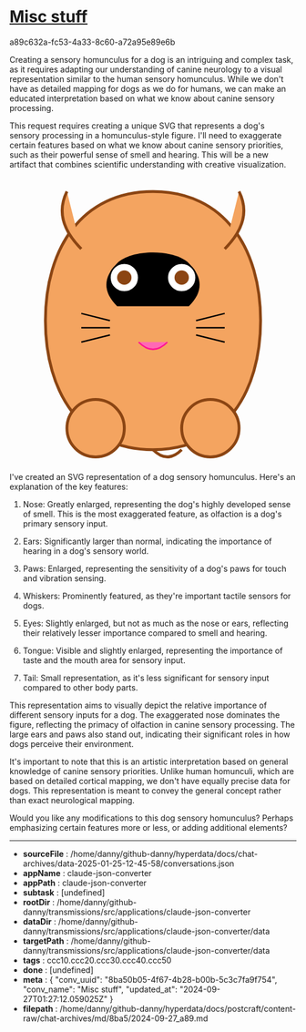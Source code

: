 # [Misc stuff](https://claude.ai/chat/8ba50b05-4f67-4b28-b00b-5c3c7fa9f754)

a89c632a-fc53-4a33-8c60-a72a95e89e6b

 Creating a sensory homunculus for a dog is an intriguing and complex task, as it requires adapting our understanding of canine neurology to a visual representation similar to the human sensory homunculus. While we don't have as detailed mapping for dogs as we do for humans, we can make an educated interpretation based on what we know about canine sensory processing.

<antThinking>This request requires creating a unique SVG that represents a dog's sensory processing in a homunculus-style figure. I'll need to exaggerate certain features based on what we know about canine sensory priorities, such as their powerful sense of smell and hearing. This will be a new artifact that combines scientific understanding with creative visualization.</antThinking>

<antArtifact identifier="dog-sensory-homunculus" type="image/svg+xml" title="Dog Sensory Homunculus">
<svg xmlns="http://www.w3.org/2000/svg" viewBox="0 0 400 400">
  <!-- Body outline -->
  <path d="M200 380 C 100 380 50 300 50 200 C 50 100 100 20 200 20 C 300 20 350 100 350 200 C 350 300 300 380 200 380" fill="#F4A460" stroke="#8B4513" stroke-width="4"/>
  
  <!-- Greatly enlarged nose -->
  <path d="M150 180 C 130 160 130 140 150 120 C 170 100 230 100 250 120 C 270 140 270 160 250 180 Z" fill="#000000"/>
  
  <!-- Large ears -->
  <path d="M100 100 Q 60 60 80 20" fill="#F4A460" stroke="#8B4513" stroke-width="4"/>
  <path d="M300 100 Q 340 60 320 20" fill="#F4A460" stroke="#8B4513" stroke-width="4"/>
  
  <!-- Enlarged paws -->
  <circle cx="120" cy="350" r="40" fill="#F4A460" stroke="#8B4513" stroke-width="4"/>
  <circle cx="280" cy="350" r="40" fill="#F4A460" stroke="#8B4513" stroke-width="4"/>
  
  <!-- Eyes -->
  <circle cx="160" cy="140" r="20" fill="#FFFFFF" stroke="#000000" stroke-width="2"/>
  <circle cx="240" cy="140" r="20" fill="#FFFFFF" stroke="#000000" stroke-width="2"/>
  <circle cx="160" cy="140" r="10" fill="#8B4513"/>
  <circle cx="240" cy="140" r="10" fill="#8B4513"/>
  
  <!-- Whiskers -->
  <line x1="140" y1="200" x2="100" y2="190" stroke="#000000" stroke-width="2"/>
  <line x1="140" y1="210" x2="100" y2="210" stroke="#000000" stroke-width="2"/>
  <line x1="140" y1="220" x2="100" y2="230" stroke="#000000" stroke-width="2"/>
  <line x1="260" y1="200" x2="300" y2="190" stroke="#000000" stroke-width="2"/>
  <line x1="260" y1="210" x2="300" y2="210" stroke="#000000" stroke-width="2"/>
  <line x1="260" y1="220" x2="300" y2="230" stroke="#000000" stroke-width="2"/>
  
  <!-- Tongue -->
  <path d="M180 230 Q 200 250 220 230" fill="#FF69B4" stroke="#FF1493" stroke-width="2"/>
  
  <!-- Tail (small representation) -->
  <path d="M200 380 Q 220 400 240 380" fill="none" stroke="#8B4513" stroke-width="4"/>
</svg>
</antArtifact>

I've created an SVG representation of a dog sensory homunculus. Here's an explanation of the key features:

1. Nose: Greatly enlarged, representing the dog's highly developed sense of smell. This is the most exaggerated feature, as olfaction is a dog's primary sensory input.

2. Ears: Significantly larger than normal, indicating the importance of hearing in a dog's sensory world.

3. Paws: Enlarged, representing the sensitivity of a dog's paws for touch and vibration sensing.

4. Whiskers: Prominently featured, as they're important tactile sensors for dogs.

5. Eyes: Slightly enlarged, but not as much as the nose or ears, reflecting their relatively lesser importance compared to smell and hearing.

6. Tongue: Visible and slightly enlarged, representing the importance of taste and the mouth area for sensory input.

7. Tail: Small representation, as it's less significant for sensory input compared to other body parts.

This representation aims to visually depict the relative importance of different sensory inputs for a dog. The exaggerated nose dominates the figure, reflecting the primacy of olfaction in canine sensory processing. The large ears and paws also stand out, indicating their significant roles in how dogs perceive their environment.

It's important to note that this is an artistic interpretation based on general knowledge of canine sensory priorities. Unlike human homunculi, which are based on detailed cortical mapping, we don't have equally precise data for dogs. This representation is meant to convey the general concept rather than exact neurological mapping.

Would you like any modifications to this dog sensory homunculus? Perhaps emphasizing certain features more or less, or adding additional elements?

---

* **sourceFile** : /home/danny/github-danny/hyperdata/docs/chat-archives/data-2025-01-25-12-45-58/conversations.json
* **appName** : claude-json-converter
* **appPath** : claude-json-converter
* **subtask** : [undefined]
* **rootDir** : /home/danny/github-danny/transmissions/src/applications/claude-json-converter
* **dataDir** : /home/danny/github-danny/transmissions/src/applications/claude-json-converter/data
* **targetPath** : /home/danny/github-danny/transmissions/src/applications/claude-json-converter/data
* **tags** : ccc10.ccc20.ccc30.ccc40.ccc50
* **done** : [undefined]
* **meta** : {
  "conv_uuid": "8ba50b05-4f67-4b28-b00b-5c3c7fa9f754",
  "conv_name": "Misc stuff",
  "updated_at": "2024-09-27T01:27:12.059025Z"
}
* **filepath** : /home/danny/github-danny/hyperdata/docs/postcraft/content-raw/chat-archives/md/8ba5/2024-09-27_a89.md